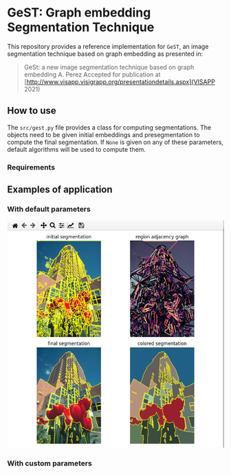 # GeST: Graph embedding Segmentation Technique

This repository provides a reference implementation for `GeST`, an image segmentation technique based on graph embedding as presented in:  
> GeSt: a new image segmentation technique based on graph embedding
> A. Perez
> Accepted for publication at [http://www.visapp.visigrapp.org/presentationdetails.aspx](VISAPP 2021)

## How to use

The `src/gest.py` file provides a class for computing segmentations. The objects need to be given 
initial embeddings and presegmentation to compute the final segmentation. If `None` is given on any 
of these parameters, default algorithms will be used to compute them. 

### Requirements

## Examples of application

### With default parameters

![Default parameters](/images/gestapp.png)

### With custom parameters
